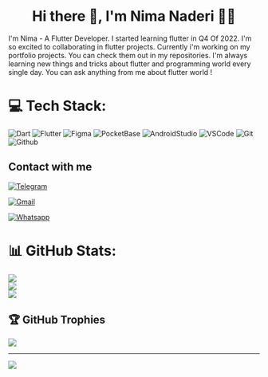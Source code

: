 <h1 align='center'> Hi there 👋, I'm Nima Naderi  👨‍💻</h1>

I'm Nima - A Flutter Developer. I started learning flutter in Q4 Of 2022. I'm so excited to collaborating in flutter projects. Currently i'm working on my portfolio projects. You can check them out in my repositories. I'm always learning new things and tricks about flutter
and programming world every single day. You can ask anything from me about flutter world !


# 💻 Tech Stack:
![Dart](https://img.shields.io/badge/Dart-0175C2.svg?style=for-the-badge&logo=Dart&logoColor=white) ![Flutter](https://img.shields.io/badge/Flutter-02569B.svg?style=for-the-badge&logo=Flutter&logoColor=white) ![Figma](https://img.shields.io/badge/Figma-F24E1E.svg?style=for-the-badge&logo=Figma&logoColor=white) ![PocketBase](https://img.shields.io/badge/PocketBase-B8DBE4.svg?style=for-the-badge&logo=PocketBase&logoColor=black) ![AndroidStudio](https://img.shields.io/badge/Android%20Studio-3DDC84.svg?style=for-the-badge&logo=Android-Studio&logoColor=white) ![VSCode](https://img.shields.io/badge/Visual%20Studio%20Code-007ACC.svg?style=for-the-badge&logo=Visual-Studio-Code&logoColor=white) ![Git](https://img.shields.io/badge/Git-F05032.svg?style=for-the-badge&logo=Git&logoColor=white) ![Github](https://img.shields.io/badge/GitHub-181717.svg?style=for-the-badge&logo=GitHub&logoColor=white) 

## Contact with me
 
<a href="https://t.me/nima_n_i" target="_blank"><img src="https://img.shields.io/badge/Telegram-26A5E4.svg?style=for-the-badge&logo=Telegram&logoColor=white" alt="Telegram"></a>

<a href = "mailto: nima.er.84@gmail.com"><img src="https://img.shields.io/badge/Gmail-EA4335.svg?style=for-the-badge&logo=Gmail&logoColor=white" alt="Gmail"></a>

<a href="https://wa.me/+989102937012" target="_blank"><img src="https://img.shields.io/badge/WhatsApp-25D366.svg?style=for-the-badge&logo=WhatsApp&logoColor=white" alt="Whatsapp"></a>


# 📊 GitHub Stats:
![](https://github-readme-stats.vercel.app/api?username=NimaNaderi&theme=tokyonight&hide_border=false&include_all_commits=false&count_private=false)<br/>
![](https://github-readme-streak-stats.herokuapp.com/?user=NimaNaderi&theme=tokyonight&hide_border=false)<br/>
![](https://github-readme-stats.vercel.app/api/top-langs/?username=NimaNaderi&theme=tokyonight&hide_border=false&include_all_commits=false&count_private=false&layout=compact)

## 🏆 GitHub Trophies
![](https://github-profile-trophy.vercel.app/?username=NimaNaderi&theme=algolia&no-frame=false&no-bg=true&margin-w=4)

---
[![](https://visitcount.itsvg.in/api?id=NimaNaderi&icon=0&color=0)](https://visitcount.itsvg.in)

<!-- Proudly created with GPRM ( https://gprm.itsvg.in ) -->
